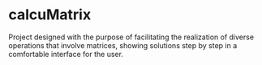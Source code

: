 # calcuMatrix

<p> Project designed with the purpose of facilitating the realization of diverse operations that involve
matrices, showing solutions step by step in a comfortable interface for the user. </p>
